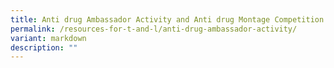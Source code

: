 ```yaml
---
title: Anti drug Ambassador Activity and Anti drug Montage Competition
permalink: /resources-for-t-and-l/anti-drug-ambassador-activity/
variant: markdown
description: ""
---
```

